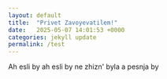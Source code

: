 ```yaml
---
layout: default 
title:  "Privet Zavoyevatilem!"
date:   2025-05-07 14:01:53 +0000
categories: jekyll update
permalink: /test
---
```

Ah esli by ah esli by ne zhizn' byla a pesnja by 

